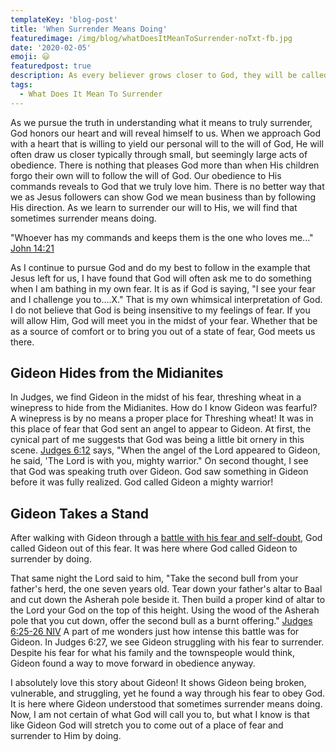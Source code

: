```yaml
---
templateKey: 'blog-post'
title: 'When Surrender Means Doing'
featuredimage: /img/blog/whatDoesItMeanToSurrender-noTxt-fb.jpg
date: '2020-02-05'
emoji: 😃
featuredpost: true
description: As every believer grows closer to God, they will be called to deeper levels of surrender. Here we talk about when surrender means Doing.
tags:
  - What Does It Mean To Surrender
---
```




As we pursue the truth in understanding what it means to truly surrender, God honors our heart and will reveal himself to us. When we approach God with a heart that is willing to yield our personal will to the will of God, He will often draw us closer typically through small, but seemingly large acts of obedience. There is nothing that pleases God more than when His children forgo their own will to follow the will of God. Our obedience to His commands reveals to God that we truly love him. There is no better way that we as Jesus followers can show God we mean business than by following His direction. As we learn to surrender our will to His, we will find that sometimes surrender means doing.

"Whoever has my commands and keeps them is the one who loves me..." [John 14:21](https://www.bible.com/bible/111/jhn.14.21.niv)

As I continue to pursue God and do my best to follow in the example that Jesus left for us, I have found that God will often ask me to do something when I am bathing in my own fear. It is as if God is saying, "I see your fear and I challenge you to....X." That is my own whimsical interpretation of God. I do not believe that God is being insensitive to my feelings of fear. If you will allow Him, God will meet you in the midst of your fear. Whether that be as a source of comfort or to bring you out of a state of fear, God meets us there.

## Gideon Hides from the Midianites

In Judges, we find Gideon in the midst of his fear, threshing wheat in a winepress to hide from the Midianites. How do I know Gideon was fearful? A winepress is by no means a proper place for Threshing wheat! It was in this place of fear that God sent an angel to appear to Gideon. At first, the cynical part of me suggests that God was being a little bit ornery in this scene. [Judges 6:12](https://www.bible.com/bible/111/jdg.6.12.niv) says, "When the angel of the Lord appeared to Gideon, he said, 'The Lord is with you, mighty warrior." On second thought, I see that God was speaking truth over Gideon. God saw something in Gideon before it was fully realized. God called Gideon a mighty warrior!

## Gideon Takes a Stand

After walking with Gideon through a [battle with his fear and self-doubt](https://www.bible.com/bible/111/jdg.6.13-24.niv), God called Gideon out of this fear. It was here where God called Gideon to surrender by doing.

That same night the Lord said to him, "Take the second bull from your father's herd, the one seven years old. Tear down your father's altar to Baal and cut down the Asherah pole beside it. Then build a proper kind of altar to the Lord your God on the top of this height. Using the wood of the Asherah pole that you cut down, offer the second bull as a burnt offering." [Judges 6:25-26 NIV](https://www.bible.com/bible/111/jdg.6.27.niv)
A part of me wonders just how intense this battle was for Gideon. In Judges 6:27, we see Gideon struggling with his fear to surrender. Despite his fear for what his family and the townspeople would think, Gideon found a way to move forward in obedience anyway.

I absolutely love this story about Gideon! It shows Gideon being broken, vulnerable, and struggling, yet he found a way through his fear to obey God. It is here where Gideon understood that sometimes surrender means doing. Now, I am not certain of what God will call you to, but what I know is that like Gideon God will stretch you to come out of a place of fear and surrender to Him by doing.
